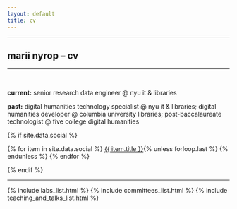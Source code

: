```yaml
---
layout: default
title: cv
---
```


<hr>

## marii nyrop – cv

<hr>
<br>

<p style="max-width:75ch;">
    <b>current:</b> senior research data engineer @ nyu it & libraries
</p>
<p style="max-width:75ch;">
    <b>past:</b> digital humanities technology specialist @ nyu it & libraries; digital humanities developer @ columbia university libraries; post-baccalaureate technologist @ five college digital humanities
</p>
{% if site.data.social %}
<p>
{% for item in site.data.social %}
    <a href="{{ item.url | absolute_url }}" target="_blank">{{ item.title }}</a>{% unless forloop.last %}&nbsp;{% endunless %}
{% endfor %}
</p>
{% endif %}

<br>
<hr>

{% include labs_list.html %}
{% include committees_list.html %}
{% include teaching_and_talks_list.html %}

<br><br>
<br><br>